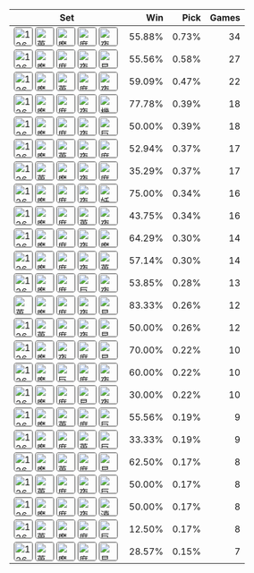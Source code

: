 | Set | Win | Pick | Games |
|---|---:|---:|---:|
| <img src="https://cdn5.lolalytics.com/item64/126697.webp" alt="126697" width="32" height="32" style="margin-right:4px;border:1px solid #666;border-radius:4px;" /><img src="https://cdn5.lolalytics.com/item64/6676.webp" alt="蒐集者" width="32" height="32" style="margin-right:4px;border:1px solid #666;border-radius:4px;" /><img src="https://cdn5.lolalytics.com/item64/3004.webp" alt="魔劍正宗" width="32" height="32" style="margin-right:4px;border:1px solid #666;border-radius:4px;" /><img src="https://cdn5.lolalytics.com/item64/6694.webp" alt="席利妲咒怨" width="32" height="32" style="margin-right:4px;border:1px solid #666;border-radius:4px;" /><img src="https://cdn5.lolalytics.com/item64/3814.webp" alt="夜色緣界" width="32" height="32" style="margin-right:4px;border:1px solid #666;border-radius:4px;" /> | 55.88% | 0.73% | 34 |
| <img src="https://cdn5.lolalytics.com/item64/126697.webp" alt="126697" width="32" height="32" style="margin-right:4px;border:1px solid #666;border-radius:4px;" /><img src="https://cdn5.lolalytics.com/item64/3004.webp" alt="魔劍正宗" width="32" height="32" style="margin-right:4px;border:1px solid #666;border-radius:4px;" /><img src="https://cdn5.lolalytics.com/item64/6694.webp" alt="席利妲咒怨" width="32" height="32" style="margin-right:4px;border:1px solid #666;border-radius:4px;" /><img src="https://cdn5.lolalytics.com/item64/3814.webp" alt="夜色緣界" width="32" height="32" style="margin-right:4px;border:1px solid #666;border-radius:4px;" /><img src="https://cdn5.lolalytics.com/item64/6692.webp" alt="星蝕" width="32" height="32" style="margin-right:4px;border:1px solid #666;border-radius:4px;" /> | 55.56% | 0.58% | 27 |
| <img src="https://cdn5.lolalytics.com/item64/126697.webp" alt="126697" width="32" height="32" style="margin-right:4px;border:1px solid #666;border-radius:4px;" /><img src="https://cdn5.lolalytics.com/item64/3004.webp" alt="魔劍正宗" width="32" height="32" style="margin-right:4px;border:1px solid #666;border-radius:4px;" /><img src="https://cdn5.lolalytics.com/item64/6676.webp" alt="蒐集者" width="32" height="32" style="margin-right:4px;border:1px solid #666;border-radius:4px;" /><img src="https://cdn5.lolalytics.com/item64/6694.webp" alt="席利妲咒怨" width="32" height="32" style="margin-right:4px;border:1px solid #666;border-radius:4px;" /><img src="https://cdn5.lolalytics.com/item64/3814.webp" alt="夜色緣界" width="32" height="32" style="margin-right:4px;border:1px solid #666;border-radius:4px;" /> | 59.09% | 0.47% | 22 |
| <img src="https://cdn5.lolalytics.com/item64/126697.webp" alt="126697" width="32" height="32" style="margin-right:4px;border:1px solid #666;border-radius:4px;" /><img src="https://cdn5.lolalytics.com/item64/3004.webp" alt="魔劍正宗" width="32" height="32" style="margin-right:4px;border:1px solid #666;border-radius:4px;" /><img src="https://cdn5.lolalytics.com/item64/6694.webp" alt="席利妲咒怨" width="32" height="32" style="margin-right:4px;border:1px solid #666;border-radius:4px;" /><img src="https://cdn5.lolalytics.com/item64/3814.webp" alt="夜色緣界" width="32" height="32" style="margin-right:4px;border:1px solid #666;border-radius:4px;" /><img src="https://cdn5.lolalytics.com/item64/6701.webp" alt="機會" width="32" height="32" style="margin-right:4px;border:1px solid #666;border-radius:4px;" /> | 77.78% | 0.39% | 18 |
| <img src="https://cdn5.lolalytics.com/item64/126697.webp" alt="126697" width="32" height="32" style="margin-right:4px;border:1px solid #666;border-radius:4px;" /><img src="https://cdn5.lolalytics.com/item64/3004.webp" alt="魔劍正宗" width="32" height="32" style="margin-right:4px;border:1px solid #666;border-radius:4px;" /><img src="https://cdn5.lolalytics.com/item64/6694.webp" alt="席利妲咒怨" width="32" height="32" style="margin-right:4px;border:1px solid #666;border-radius:4px;" /><img src="https://cdn5.lolalytics.com/item64/3814.webp" alt="夜色緣界" width="32" height="32" style="margin-right:4px;border:1px solid #666;border-radius:4px;" /><img src="https://cdn5.lolalytics.com/item64/6695.webp" alt="巨蛇鋒牙" width="32" height="32" style="margin-right:4px;border:1px solid #666;border-radius:4px;" /> | 50.00% | 0.39% | 18 |
| <img src="https://cdn5.lolalytics.com/item64/126697.webp" alt="126697" width="32" height="32" style="margin-right:4px;border:1px solid #666;border-radius:4px;" /><img src="https://cdn5.lolalytics.com/item64/3004.webp" alt="魔劍正宗" width="32" height="32" style="margin-right:4px;border:1px solid #666;border-radius:4px;" /><img src="https://cdn5.lolalytics.com/item64/6676.webp" alt="蒐集者" width="32" height="32" style="margin-right:4px;border:1px solid #666;border-radius:4px;" /><img src="https://cdn5.lolalytics.com/item64/3814.webp" alt="夜色緣界" width="32" height="32" style="margin-right:4px;border:1px solid #666;border-radius:4px;" /><img src="https://cdn5.lolalytics.com/item64/6694.webp" alt="席利妲咒怨" width="32" height="32" style="margin-right:4px;border:1px solid #666;border-radius:4px;" /> | 52.94% | 0.37% | 17 |
| <img src="https://cdn5.lolalytics.com/item64/126697.webp" alt="126697" width="32" height="32" style="margin-right:4px;border:1px solid #666;border-radius:4px;" /><img src="https://cdn5.lolalytics.com/item64/6676.webp" alt="蒐集者" width="32" height="32" style="margin-right:4px;border:1px solid #666;border-radius:4px;" /><img src="https://cdn5.lolalytics.com/item64/3004.webp" alt="魔劍正宗" width="32" height="32" style="margin-right:4px;border:1px solid #666;border-radius:4px;" /><img src="https://cdn5.lolalytics.com/item64/3814.webp" alt="夜色緣界" width="32" height="32" style="margin-right:4px;border:1px solid #666;border-radius:4px;" /><img src="https://cdn5.lolalytics.com/item64/6694.webp" alt="席利妲咒怨" width="32" height="32" style="margin-right:4px;border:1px solid #666;border-radius:4px;" /> | 35.29% | 0.37% | 17 |
| <img src="https://cdn5.lolalytics.com/item64/126697.webp" alt="126697" width="32" height="32" style="margin-right:4px;border:1px solid #666;border-radius:4px;" /><img src="https://cdn5.lolalytics.com/item64/3004.webp" alt="魔劍正宗" width="32" height="32" style="margin-right:4px;border:1px solid #666;border-radius:4px;" /><img src="https://cdn5.lolalytics.com/item64/6694.webp" alt="席利妲咒怨" width="32" height="32" style="margin-right:4px;border:1px solid #666;border-radius:4px;" /><img src="https://cdn5.lolalytics.com/item64/3814.webp" alt="夜色緣界" width="32" height="32" style="margin-right:4px;border:1px solid #666;border-radius:4px;" /><img src="https://cdn5.lolalytics.com/item64/3142.webp" alt="妖夢鬼刀" width="32" height="32" style="margin-right:4px;border:1px solid #666;border-radius:4px;" /> | 75.00% | 0.34% | 16 |
| <img src="https://cdn5.lolalytics.com/item64/126697.webp" alt="126697" width="32" height="32" style="margin-right:4px;border:1px solid #666;border-radius:4px;" /><img src="https://cdn5.lolalytics.com/item64/3004.webp" alt="魔劍正宗" width="32" height="32" style="margin-right:4px;border:1px solid #666;border-radius:4px;" /><img src="https://cdn5.lolalytics.com/item64/6694.webp" alt="席利妲咒怨" width="32" height="32" style="margin-right:4px;border:1px solid #666;border-radius:4px;" /><img src="https://cdn5.lolalytics.com/item64/6676.webp" alt="蒐集者" width="32" height="32" style="margin-right:4px;border:1px solid #666;border-radius:4px;" /><img src="https://cdn5.lolalytics.com/item64/3814.webp" alt="夜色緣界" width="32" height="32" style="margin-right:4px;border:1px solid #666;border-radius:4px;" /> | 43.75% | 0.34% | 16 |
| <img src="https://cdn5.lolalytics.com/item64/126697.webp" alt="126697" width="32" height="32" style="margin-right:4px;border:1px solid #666;border-radius:4px;" /><img src="https://cdn5.lolalytics.com/item64/3004.webp" alt="魔劍正宗" width="32" height="32" style="margin-right:4px;border:1px solid #666;border-radius:4px;" /><img src="https://cdn5.lolalytics.com/item64/6694.webp" alt="席利妲咒怨" width="32" height="32" style="margin-right:4px;border:1px solid #666;border-radius:4px;" /><img src="https://cdn5.lolalytics.com/item64/3814.webp" alt="夜色緣界" width="32" height="32" style="margin-right:4px;border:1px solid #666;border-radius:4px;" /><img src="https://cdn5.lolalytics.com/item64/3156.webp" alt="魔提斯深淵" width="32" height="32" style="margin-right:4px;border:1px solid #666;border-radius:4px;" /> | 64.29% | 0.30% | 14 |
| <img src="https://cdn5.lolalytics.com/item64/126697.webp" alt="126697" width="32" height="32" style="margin-right:4px;border:1px solid #666;border-radius:4px;" /><img src="https://cdn5.lolalytics.com/item64/3004.webp" alt="魔劍正宗" width="32" height="32" style="margin-right:4px;border:1px solid #666;border-radius:4px;" /><img src="https://cdn5.lolalytics.com/item64/6694.webp" alt="席利妲咒怨" width="32" height="32" style="margin-right:4px;border:1px solid #666;border-radius:4px;" /><img src="https://cdn5.lolalytics.com/item64/3814.webp" alt="夜色緣界" width="32" height="32" style="margin-right:4px;border:1px solid #666;border-radius:4px;" /><img src="https://cdn5.lolalytics.com/item64/6676.webp" alt="蒐集者" width="32" height="32" style="margin-right:4px;border:1px solid #666;border-radius:4px;" /> | 57.14% | 0.30% | 14 |
| <img src="https://cdn5.lolalytics.com/item64/126697.webp" alt="126697" width="32" height="32" style="margin-right:4px;border:1px solid #666;border-radius:4px;" /><img src="https://cdn5.lolalytics.com/item64/3004.webp" alt="魔劍正宗" width="32" height="32" style="margin-right:4px;border:1px solid #666;border-radius:4px;" /><img src="https://cdn5.lolalytics.com/item64/6694.webp" alt="席利妲咒怨" width="32" height="32" style="margin-right:4px;border:1px solid #666;border-radius:4px;" /><img src="https://cdn5.lolalytics.com/item64/6695.webp" alt="巨蛇鋒牙" width="32" height="32" style="margin-right:4px;border:1px solid #666;border-radius:4px;" /><img src="https://cdn5.lolalytics.com/item64/3814.webp" alt="夜色緣界" width="32" height="32" style="margin-right:4px;border:1px solid #666;border-radius:4px;" /> | 53.85% | 0.28% | 13 |
| <img src="https://cdn5.lolalytics.com/item64/6676.webp" alt="蒐集者" width="32" height="32" style="margin-right:4px;border:1px solid #666;border-radius:4px;" /><img src="https://cdn5.lolalytics.com/item64/3004.webp" alt="魔劍正宗" width="32" height="32" style="margin-right:4px;border:1px solid #666;border-radius:4px;" /><img src="https://cdn5.lolalytics.com/item64/6694.webp" alt="席利妲咒怨" width="32" height="32" style="margin-right:4px;border:1px solid #666;border-radius:4px;" /><img src="https://cdn5.lolalytics.com/item64/3814.webp" alt="夜色緣界" width="32" height="32" style="margin-right:4px;border:1px solid #666;border-radius:4px;" /><img src="https://cdn5.lolalytics.com/item64/6692.webp" alt="星蝕" width="32" height="32" style="margin-right:4px;border:1px solid #666;border-radius:4px;" /> | 83.33% | 0.26% | 12 |
| <img src="https://cdn5.lolalytics.com/item64/126697.webp" alt="126697" width="32" height="32" style="margin-right:4px;border:1px solid #666;border-radius:4px;" /><img src="https://cdn5.lolalytics.com/item64/6676.webp" alt="蒐集者" width="32" height="32" style="margin-right:4px;border:1px solid #666;border-radius:4px;" /><img src="https://cdn5.lolalytics.com/item64/6694.webp" alt="席利妲咒怨" width="32" height="32" style="margin-right:4px;border:1px solid #666;border-radius:4px;" /><img src="https://cdn5.lolalytics.com/item64/3814.webp" alt="夜色緣界" width="32" height="32" style="margin-right:4px;border:1px solid #666;border-radius:4px;" /><img src="https://cdn5.lolalytics.com/item64/6692.webp" alt="星蝕" width="32" height="32" style="margin-right:4px;border:1px solid #666;border-radius:4px;" /> | 50.00% | 0.26% | 12 |
| <img src="https://cdn5.lolalytics.com/item64/126697.webp" alt="126697" width="32" height="32" style="margin-right:4px;border:1px solid #666;border-radius:4px;" /><img src="https://cdn5.lolalytics.com/item64/3004.webp" alt="魔劍正宗" width="32" height="32" style="margin-right:4px;border:1px solid #666;border-radius:4px;" /><img src="https://cdn5.lolalytics.com/item64/3814.webp" alt="夜色緣界" width="32" height="32" style="margin-right:4px;border:1px solid #666;border-radius:4px;" /><img src="https://cdn5.lolalytics.com/item64/6694.webp" alt="席利妲咒怨" width="32" height="32" style="margin-right:4px;border:1px solid #666;border-radius:4px;" /><img src="https://cdn5.lolalytics.com/item64/6692.webp" alt="星蝕" width="32" height="32" style="margin-right:4px;border:1px solid #666;border-radius:4px;" /> | 70.00% | 0.22% | 10 |
| <img src="https://cdn5.lolalytics.com/item64/126697.webp" alt="126697" width="32" height="32" style="margin-right:4px;border:1px solid #666;border-radius:4px;" /><img src="https://cdn5.lolalytics.com/item64/3004.webp" alt="魔劍正宗" width="32" height="32" style="margin-right:4px;border:1px solid #666;border-radius:4px;" /><img src="https://cdn5.lolalytics.com/item64/6695.webp" alt="巨蛇鋒牙" width="32" height="32" style="margin-right:4px;border:1px solid #666;border-radius:4px;" /><img src="https://cdn5.lolalytics.com/item64/6694.webp" alt="席利妲咒怨" width="32" height="32" style="margin-right:4px;border:1px solid #666;border-radius:4px;" /><img src="https://cdn5.lolalytics.com/item64/3814.webp" alt="夜色緣界" width="32" height="32" style="margin-right:4px;border:1px solid #666;border-radius:4px;" /> | 60.00% | 0.22% | 10 |
| <img src="https://cdn5.lolalytics.com/item64/126697.webp" alt="126697" width="32" height="32" style="margin-right:4px;border:1px solid #666;border-radius:4px;" /><img src="https://cdn5.lolalytics.com/item64/3004.webp" alt="魔劍正宗" width="32" height="32" style="margin-right:4px;border:1px solid #666;border-radius:4px;" /><img src="https://cdn5.lolalytics.com/item64/6694.webp" alt="席利妲咒怨" width="32" height="32" style="margin-right:4px;border:1px solid #666;border-radius:4px;" /><img src="https://cdn5.lolalytics.com/item64/6692.webp" alt="星蝕" width="32" height="32" style="margin-right:4px;border:1px solid #666;border-radius:4px;" /><img src="https://cdn5.lolalytics.com/item64/3814.webp" alt="夜色緣界" width="32" height="32" style="margin-right:4px;border:1px solid #666;border-radius:4px;" /> | 30.00% | 0.22% | 10 |
| <img src="https://cdn5.lolalytics.com/item64/126697.webp" alt="126697" width="32" height="32" style="margin-right:4px;border:1px solid #666;border-radius:4px;" /><img src="https://cdn5.lolalytics.com/item64/3004.webp" alt="魔劍正宗" width="32" height="32" style="margin-right:4px;border:1px solid #666;border-radius:4px;" /><img src="https://cdn5.lolalytics.com/item64/6676.webp" alt="蒐集者" width="32" height="32" style="margin-right:4px;border:1px solid #666;border-radius:4px;" /><img src="https://cdn5.lolalytics.com/item64/6694.webp" alt="席利妲咒怨" width="32" height="32" style="margin-right:4px;border:1px solid #666;border-radius:4px;" /><img src="https://cdn5.lolalytics.com/item64/6695.webp" alt="巨蛇鋒牙" width="32" height="32" style="margin-right:4px;border:1px solid #666;border-radius:4px;" /> | 55.56% | 0.19% | 9 |
| <img src="https://cdn5.lolalytics.com/item64/126697.webp" alt="126697" width="32" height="32" style="margin-right:4px;border:1px solid #666;border-radius:4px;" /><img src="https://cdn5.lolalytics.com/item64/3004.webp" alt="魔劍正宗" width="32" height="32" style="margin-right:4px;border:1px solid #666;border-radius:4px;" /><img src="https://cdn5.lolalytics.com/item64/6694.webp" alt="席利妲咒怨" width="32" height="32" style="margin-right:4px;border:1px solid #666;border-radius:4px;" /><img src="https://cdn5.lolalytics.com/item64/6676.webp" alt="蒐集者" width="32" height="32" style="margin-right:4px;border:1px solid #666;border-radius:4px;" /><img src="https://cdn5.lolalytics.com/item64/6695.webp" alt="巨蛇鋒牙" width="32" height="32" style="margin-right:4px;border:1px solid #666;border-radius:4px;" /> | 33.33% | 0.19% | 9 |
| <img src="https://cdn5.lolalytics.com/item64/126697.webp" alt="126697" width="32" height="32" style="margin-right:4px;border:1px solid #666;border-radius:4px;" /><img src="https://cdn5.lolalytics.com/item64/3004.webp" alt="魔劍正宗" width="32" height="32" style="margin-right:4px;border:1px solid #666;border-radius:4px;" /><img src="https://cdn5.lolalytics.com/item64/6676.webp" alt="蒐集者" width="32" height="32" style="margin-right:4px;border:1px solid #666;border-radius:4px;" /><img src="https://cdn5.lolalytics.com/item64/6694.webp" alt="席利妲咒怨" width="32" height="32" style="margin-right:4px;border:1px solid #666;border-radius:4px;" /><img src="https://cdn5.lolalytics.com/item64/6692.webp" alt="星蝕" width="32" height="32" style="margin-right:4px;border:1px solid #666;border-radius:4px;" /> | 62.50% | 0.17% | 8 |
| <img src="https://cdn5.lolalytics.com/item64/126697.webp" alt="126697" width="32" height="32" style="margin-right:4px;border:1px solid #666;border-radius:4px;" /><img src="https://cdn5.lolalytics.com/item64/6676.webp" alt="蒐集者" width="32" height="32" style="margin-right:4px;border:1px solid #666;border-radius:4px;" /><img src="https://cdn5.lolalytics.com/item64/6694.webp" alt="席利妲咒怨" width="32" height="32" style="margin-right:4px;border:1px solid #666;border-radius:4px;" /><img src="https://cdn5.lolalytics.com/item64/3814.webp" alt="夜色緣界" width="32" height="32" style="margin-right:4px;border:1px solid #666;border-radius:4px;" /><img src="https://cdn5.lolalytics.com/item64/6695.webp" alt="巨蛇鋒牙" width="32" height="32" style="margin-right:4px;border:1px solid #666;border-radius:4px;" /> | 50.00% | 0.17% | 8 |
| <img src="https://cdn5.lolalytics.com/item64/126697.webp" alt="126697" width="32" height="32" style="margin-right:4px;border:1px solid #666;border-radius:4px;" /><img src="https://cdn5.lolalytics.com/item64/3004.webp" alt="魔劍正宗" width="32" height="32" style="margin-right:4px;border:1px solid #666;border-radius:4px;" /><img src="https://cdn5.lolalytics.com/item64/6694.webp" alt="席利妲咒怨" width="32" height="32" style="margin-right:4px;border:1px solid #666;border-radius:4px;" /><img src="https://cdn5.lolalytics.com/item64/3814.webp" alt="夜色緣界" width="32" height="32" style="margin-right:4px;border:1px solid #666;border-radius:4px;" /><img src="https://cdn5.lolalytics.com/item64/6698.webp" alt="瀆神九頭蛇" width="32" height="32" style="margin-right:4px;border:1px solid #666;border-radius:4px;" /> | 50.00% | 0.17% | 8 |
| <img src="https://cdn5.lolalytics.com/item64/126697.webp" alt="126697" width="32" height="32" style="margin-right:4px;border:1px solid #666;border-radius:4px;" /><img src="https://cdn5.lolalytics.com/item64/6676.webp" alt="蒐集者" width="32" height="32" style="margin-right:4px;border:1px solid #666;border-radius:4px;" /><img src="https://cdn5.lolalytics.com/item64/3004.webp" alt="魔劍正宗" width="32" height="32" style="margin-right:4px;border:1px solid #666;border-radius:4px;" /><img src="https://cdn5.lolalytics.com/item64/6694.webp" alt="席利妲咒怨" width="32" height="32" style="margin-right:4px;border:1px solid #666;border-radius:4px;" /><img src="https://cdn5.lolalytics.com/item64/6695.webp" alt="巨蛇鋒牙" width="32" height="32" style="margin-right:4px;border:1px solid #666;border-radius:4px;" /> | 12.50% | 0.17% | 8 |
| <img src="https://cdn5.lolalytics.com/item64/126697.webp" alt="126697" width="32" height="32" style="margin-right:4px;border:1px solid #666;border-radius:4px;" /><img src="https://cdn5.lolalytics.com/item64/6676.webp" alt="蒐集者" width="32" height="32" style="margin-right:4px;border:1px solid #666;border-radius:4px;" /><img src="https://cdn5.lolalytics.com/item64/3004.webp" alt="魔劍正宗" width="32" height="32" style="margin-right:4px;border:1px solid #666;border-radius:4px;" /><img src="https://cdn5.lolalytics.com/item64/6694.webp" alt="席利妲咒怨" width="32" height="32" style="margin-right:4px;border:1px solid #666;border-radius:4px;" /><img src="https://cdn5.lolalytics.com/item64/6692.webp" alt="星蝕" width="32" height="32" style="margin-right:4px;border:1px solid #666;border-radius:4px;" /> | 28.57% | 0.15% | 7 |